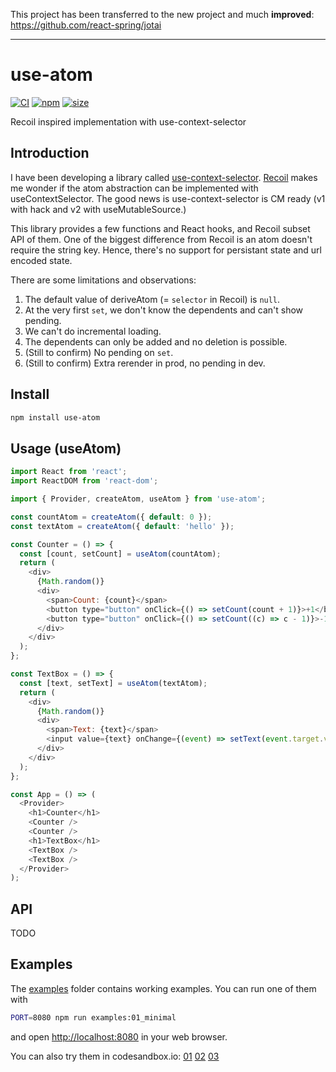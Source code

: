 This project has been transferred to the new project and much **improved**: https://github.com/react-spring/jotai

----

# use-atom

[![CI](https://img.shields.io/github/workflow/status/dai-shi/use-atom/CI)](https://github.com/dai-shi/use-atom/actions?query=workflow%3ACI)
[![npm](https://img.shields.io/npm/v/use-atom)](https://www.npmjs.com/package/use-atom)
[![size](https://img.shields.io/bundlephobia/minzip/use-atom)](https://bundlephobia.com/result?p=use-atom)

Recoil inspired implementation with use-context-selector

## Introduction

I have been developing a library called
[use-context-selector](https://github.com/dai-shi/use-context-selector).
[Recoil](https://recoiljs.org) makes me wonder if the atom abstraction
can be implemented with useContextSelector.
The good news is use-context-selector is CM ready (v1 with hack and
v2 with useMutableSource.)

This library provides a few functions and React hooks,
and Recoil subset API of them.
One of the biggest difference from Recoil is
an atom doesn't require the string key.
Hence, there's no support for persistant state
and url encoded state.

There are some limitations and observations:

1. The default value of deriveAtom (= `selector` in Recoil) is `null`.
1. At the very first `set`, we don't know the dependents and can't show pending.
1. We can't do incremental loading.
1. The dependents can only be added and no deletion is possible.
1. (Still to confirm) No pending on `set`.
1. (Still to confirm) Extra rerender in prod, no pending in dev.

## Install

```bash
npm install use-atom
```

## Usage (useAtom)

```javascript
import React from 'react';
import ReactDOM from 'react-dom';

import { Provider, createAtom, useAtom } from 'use-atom';

const countAtom = createAtom({ default: 0 });
const textAtom = createAtom({ default: 'hello' });

const Counter = () => {
  const [count, setCount] = useAtom(countAtom);
  return (
    <div>
      {Math.random()}
      <div>
        <span>Count: {count}</span>
        <button type="button" onClick={() => setCount(count + 1)}>+1</button>
        <button type="button" onClick={() => setCount((c) => c - 1)}>-1</button>
      </div>
    </div>
  );
};

const TextBox = () => {
  const [text, setText] = useAtom(textAtom);
  return (
    <div>
      {Math.random()}
      <div>
        <span>Text: {text}</span>
        <input value={text} onChange={(event) => setText(event.target.value)} />
      </div>
    </div>
  );
};

const App = () => (
  <Provider>
    <h1>Counter</h1>
    <Counter />
    <Counter />
    <h1>TextBox</h1>
    <TextBox />
    <TextBox />
  </Provider>
);
```

## API

<!-- Generated by documentation.js. Update this documentation by updating the source code. -->

TODO

## Examples

The [examples](examples) folder contains working examples.
You can run one of them with

```bash
PORT=8080 npm run examples:01_minimal
```

and open <http://localhost:8080> in your web browser.

You can also try them in codesandbox.io:
[01](https://codesandbox.io/s/github/dai-shi/use-atom/tree/master/examples/01_minimal)
[02](https://codesandbox.io/s/github/dai-shi/use-atom/tree/master/examples/02_typescript)
[03](https://codesandbox.io/s/github/dai-shi/use-atom/tree/master/examples/03_async)
